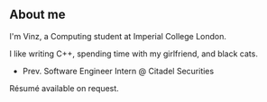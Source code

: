 ## About me

I'm Vinz, a Computing student at Imperial College London.

I like writing C++, spending time with my girlfriend, and black cats.

- Prev. Software Engineer Intern @ Citadel Securities

Résumé available on request.
